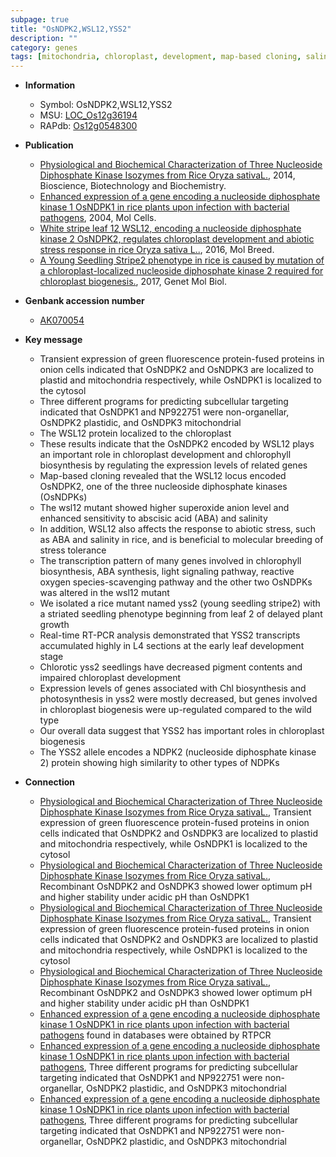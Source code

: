 ```yaml
---
subpage: true
title: "OsNDPK2,WSL12,YSS2"
description: ""
category: genes
tags: [mitochondria, chloroplast, development, map-based cloning, salinity, tolerance, abiotic stress,  ABA , stress, breeding, biotic stress, ABA, abscisic acid, stress tolerance, reactive oxygen species, chloroplast development, leaf, seedlings, growth, leaf development, seedling, photosynthesis, Chl biosynthesis, Kinase, plant growth]
---
```


* **Information**  
    + Symbol: OsNDPK2,WSL12,YSS2  
    + MSU: [LOC_Os12g36194](http://rice.plantbiology.msu.edu/cgi-bin/ORF_infopage.cgi?orf=LOC_Os12g36194)  
    + RAPdb: [Os12g0548300](http://rapdb.dna.affrc.go.jp/viewer/gbrowse_details/irgsp1?name=Os12g0548300)  

* **Publication**  
    + [Physiological and Biochemical Characterization of Three Nucleoside Diphosphate Kinase Isozymes from Rice Oryza sativaL.](http://www.ncbi.nlm.nih.gov/pubmed?term=Physiological+and+Biochemical+Characterization+of+Three+Nucleoside+Diphosphate+Kinase+Isozymes+from+Rice+Oryza+sativaL.%5BTitle%5D), 2014, Bioscience, Biotechnology and Biochemistry.
    + [Enhanced expression of a gene encoding a nucleoside diphosphate kinase 1 OsNDPK1 in rice plants upon infection with bacterial pathogens](http://www.ncbi.nlm.nih.gov/pubmed?term=Enhanced+expression+of+a+gene+encoding+a+nucleoside+diphosphate+kinase+1+OsNDPK1+in+rice+plants+upon+infection+with+bacterial+pathogens%5BTitle%5D), 2004, Mol Cells.
    + [White stripe leaf 12 WSL12, encoding a nucleoside diphosphate kinase 2 OsNDPK2, regulates chloroplast development and abiotic stress response in rice Oryza sativa L..](http://www.ncbi.nlm.nih.gov/pubmed?term=White+stripe+leaf+12+WSL12,+encoding+a+nucleoside+diphosphate+kinase+2+OsNDPK2,+regulates+chloroplast+development+and+abiotic+stress+response+in+rice+Oryza+sativa+L..%5BTitle%5D), 2016, Mol Breed.
    + [A Young Seedling Stripe2 phenotype in rice is caused by mutation of a chloroplast-localized nucleoside diphosphate kinase 2 required for chloroplast biogenesis.](http://www.ncbi.nlm.nih.gov/pubmed?term=A+Young+Seedling+Stripe2+phenotype+in+rice+is+caused+by+mutation+of+a+chloroplast-localized+nucleoside+diphosphate+kinase+2+required+for+chloroplast+biogenesis.%5BTitle%5D), 2017, Genet Mol Biol.

* **Genbank accession number**  
    + [AK070054](http://www.ncbi.nlm.nih.gov/nuccore/AK070054)

* **Key message**  
    + Transient expression of green fluorescence protein-fused proteins in onion cells indicated that OsNDPK2 and OsNDPK3 are localized to plastid and mitochondria respectively, while OsNDPK1 is localized to the cytosol
    + Three different programs for predicting subcellular targeting indicated that OsNDPK1 and NP922751 were non-organellar, OsNDPK2 plastidic, and OsNDPK3 mitochondrial
    + The WSL12 protein localized to the chloroplast
    + These results indicate that the OsNDPK2 encoded by WSL12 plays an important role in chloroplast development and chlorophyll biosynthesis by regulating the expression levels of related genes
    + Map-based cloning revealed that the WSL12 locus encoded OsNDPK2, one of the three nucleoside diphosphate kinases (OsNDPKs)
    + The wsl12 mutant showed higher superoxide anion level and enhanced sensitivity to abscisic acid (ABA) and salinity
    + In addition, WSL12 also affects the response to abiotic stress, such as ABA and salinity in rice, and is beneficial to molecular breeding of stress tolerance
    + The transcription pattern of many genes involved in chlorophyll biosynthesis, ABA synthesis, light signaling pathway, reactive oxygen species-scavenging pathway and the other two OsNDPKs was altered in the wsl12 mutant
    + We isolated a rice mutant named yss2 (young seedling stripe2) with a striated seedling phenotype beginning from leaf 2 of delayed plant growth
    + Real-time RT-PCR analysis demonstrated that YSS2 transcripts accumulated highly in L4 sections at the early leaf development stage
    + Chlorotic yss2 seedlings have decreased pigment contents and impaired chloroplast development
    + Expression levels of genes associated with Chl biosynthesis and photosynthesis in yss2 were mostly decreased, but genes involved in chloroplast biogenesis were up-regulated compared to the wild type
    + Our overall data suggest that YSS2 has important roles in chloroplast biogenesis
    + The YSS2 allele encodes a NDPK2 (nucleoside diphosphate kinase 2) protein showing high similarity to other types of NDPKs

* **Connection**  
    + [Physiological and Biochemical Characterization of Three Nucleoside Diphosphate Kinase Isozymes from Rice Oryza sativaL.](http://www.ncbi.nlm.nih.gov/pubmed?term=Physiological+and+Biochemical+Characterization+of+Three+Nucleoside+Diphosphate+Kinase+Isozymes+from+Rice+Oryza+sativaL.%5BTitle%5D), Transient expression of green fluorescence protein-fused proteins in onion cells indicated that OsNDPK2 and OsNDPK3 are localized to plastid and mitochondria respectively, while OsNDPK1 is localized to the cytosol
    + [Physiological and Biochemical Characterization of Three Nucleoside Diphosphate Kinase Isozymes from Rice Oryza sativaL.](http://www.ncbi.nlm.nih.gov/pubmed?term=Physiological+and+Biochemical+Characterization+of+Three+Nucleoside+Diphosphate+Kinase+Isozymes+from+Rice+Oryza+sativaL.%5BTitle%5D), Recombinant OsNDPK2 and OsNDPK3 showed lower optimum pH and higher stability under acidic pH than OsNDPK1
    + [Physiological and Biochemical Characterization of Three Nucleoside Diphosphate Kinase Isozymes from Rice Oryza sativaL.](http://www.ncbi.nlm.nih.gov/pubmed?term=Physiological+and+Biochemical+Characterization+of+Three+Nucleoside+Diphosphate+Kinase+Isozymes+from+Rice+Oryza+sativaL.%5BTitle%5D), Transient expression of green fluorescence protein-fused proteins in onion cells indicated that OsNDPK2 and OsNDPK3 are localized to plastid and mitochondria respectively, while OsNDPK1 is localized to the cytosol
    + [Physiological and Biochemical Characterization of Three Nucleoside Diphosphate Kinase Isozymes from Rice Oryza sativaL.](http://www.ncbi.nlm.nih.gov/pubmed?term=Physiological+and+Biochemical+Characterization+of+Three+Nucleoside+Diphosphate+Kinase+Isozymes+from+Rice+Oryza+sativaL.%5BTitle%5D), Recombinant OsNDPK2 and OsNDPK3 showed lower optimum pH and higher stability under acidic pH than OsNDPK1
    + [Enhanced expression of a gene encoding a nucleoside diphosphate kinase 1 OsNDPK1 in rice plants upon infection with bacterial pathogens](NP922751,+OsNDPK2+and+OsNDPK3) found in databases were obtained by RTPCR
    + [Enhanced expression of a gene encoding a nucleoside diphosphate kinase 1 OsNDPK1 in rice plants upon infection with bacterial pathogens](http://www.ncbi.nlm.nih.gov/pubmed?term=Enhanced+expression+of+a+gene+encoding+a+nucleoside+diphosphate+kinase+1+OsNDPK1+in+rice+plants+upon+infection+with+bacterial+pathogens%5BTitle%5D), Three different programs for predicting subcellular targeting indicated that OsNDPK1 and NP922751 were non-organellar, OsNDPK2 plastidic, and OsNDPK3 mitochondrial
    + [Enhanced expression of a gene encoding a nucleoside diphosphate kinase 1 OsNDPK1 in rice plants upon infection with bacterial pathogens](http://www.ncbi.nlm.nih.gov/pubmed?term=Enhanced+expression+of+a+gene+encoding+a+nucleoside+diphosphate+kinase+1+OsNDPK1+in+rice+plants+upon+infection+with+bacterial+pathogens%5BTitle%5D), Three different programs for predicting subcellular targeting indicated that OsNDPK1 and NP922751 were non-organellar, OsNDPK2 plastidic, and OsNDPK3 mitochondrial



